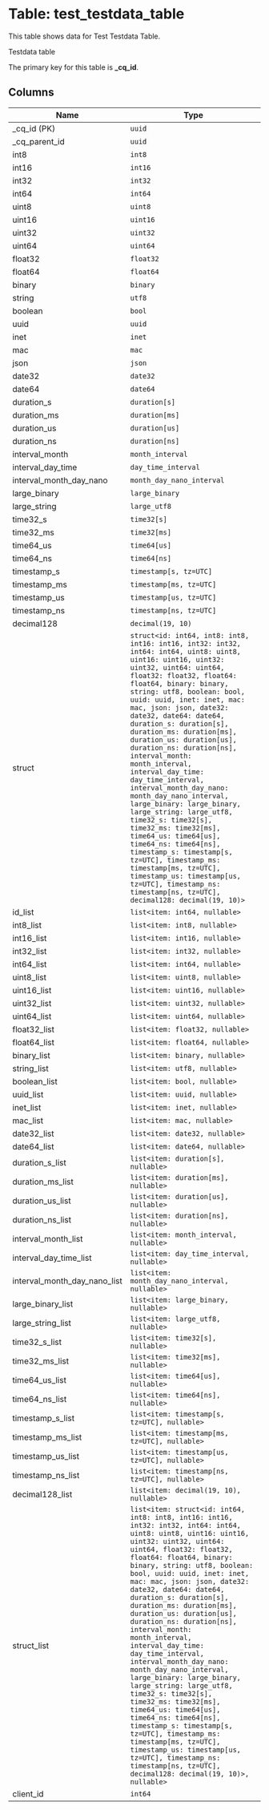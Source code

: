 # Table: test_testdata_table

This table shows data for Test Testdata Table.

Testdata table

The primary key for this table is **_cq_id**.

## Columns

| Name          | Type          |
| ------------- | ------------- |
|_cq_id (PK)|`uuid`|
|_cq_parent_id|`uuid`|
|int8|`int8`|
|int16|`int16`|
|int32|`int32`|
|int64|`int64`|
|uint8|`uint8`|
|uint16|`uint16`|
|uint32|`uint32`|
|uint64|`uint64`|
|float32|`float32`|
|float64|`float64`|
|binary|`binary`|
|string|`utf8`|
|boolean|`bool`|
|uuid|`uuid`|
|inet|`inet`|
|mac|`mac`|
|json|`json`|
|date32|`date32`|
|date64|`date64`|
|duration_s|`duration[s]`|
|duration_ms|`duration[ms]`|
|duration_us|`duration[us]`|
|duration_ns|`duration[ns]`|
|interval_month|`month_interval`|
|interval_day_time|`day_time_interval`|
|interval_month_day_nano|`month_day_nano_interval`|
|large_binary|`large_binary`|
|large_string|`large_utf8`|
|time32_s|`time32[s]`|
|time32_ms|`time32[ms]`|
|time64_us|`time64[us]`|
|time64_ns|`time64[ns]`|
|timestamp_s|`timestamp[s, tz=UTC]`|
|timestamp_ms|`timestamp[ms, tz=UTC]`|
|timestamp_us|`timestamp[us, tz=UTC]`|
|timestamp_ns|`timestamp[ns, tz=UTC]`|
|decimal128|`decimal(19, 10)`|
|struct|`struct<id: int64, int8: int8, int16: int16, int32: int32, int64: int64, uint8: uint8, uint16: uint16, uint32: uint32, uint64: uint64, float32: float32, float64: float64, binary: binary, string: utf8, boolean: bool, uuid: uuid, inet: inet, mac: mac, json: json, date32: date32, date64: date64, duration_s: duration[s], duration_ms: duration[ms], duration_us: duration[us], duration_ns: duration[ns], interval_month: month_interval, interval_day_time: day_time_interval, interval_month_day_nano: month_day_nano_interval, large_binary: large_binary, large_string: large_utf8, time32_s: time32[s], time32_ms: time32[ms], time64_us: time64[us], time64_ns: time64[ns], timestamp_s: timestamp[s, tz=UTC], timestamp_ms: timestamp[ms, tz=UTC], timestamp_us: timestamp[us, tz=UTC], timestamp_ns: timestamp[ns, tz=UTC], decimal128: decimal(19, 10)>`|
|id_list|`list<item: int64, nullable>`|
|int8_list|`list<item: int8, nullable>`|
|int16_list|`list<item: int16, nullable>`|
|int32_list|`list<item: int32, nullable>`|
|int64_list|`list<item: int64, nullable>`|
|uint8_list|`list<item: uint8, nullable>`|
|uint16_list|`list<item: uint16, nullable>`|
|uint32_list|`list<item: uint32, nullable>`|
|uint64_list|`list<item: uint64, nullable>`|
|float32_list|`list<item: float32, nullable>`|
|float64_list|`list<item: float64, nullable>`|
|binary_list|`list<item: binary, nullable>`|
|string_list|`list<item: utf8, nullable>`|
|boolean_list|`list<item: bool, nullable>`|
|uuid_list|`list<item: uuid, nullable>`|
|inet_list|`list<item: inet, nullable>`|
|mac_list|`list<item: mac, nullable>`|
|date32_list|`list<item: date32, nullable>`|
|date64_list|`list<item: date64, nullable>`|
|duration_s_list|`list<item: duration[s], nullable>`|
|duration_ms_list|`list<item: duration[ms], nullable>`|
|duration_us_list|`list<item: duration[us], nullable>`|
|duration_ns_list|`list<item: duration[ns], nullable>`|
|interval_month_list|`list<item: month_interval, nullable>`|
|interval_day_time_list|`list<item: day_time_interval, nullable>`|
|interval_month_day_nano_list|`list<item: month_day_nano_interval, nullable>`|
|large_binary_list|`list<item: large_binary, nullable>`|
|large_string_list|`list<item: large_utf8, nullable>`|
|time32_s_list|`list<item: time32[s], nullable>`|
|time32_ms_list|`list<item: time32[ms], nullable>`|
|time64_us_list|`list<item: time64[us], nullable>`|
|time64_ns_list|`list<item: time64[ns], nullable>`|
|timestamp_s_list|`list<item: timestamp[s, tz=UTC], nullable>`|
|timestamp_ms_list|`list<item: timestamp[ms, tz=UTC], nullable>`|
|timestamp_us_list|`list<item: timestamp[us, tz=UTC], nullable>`|
|timestamp_ns_list|`list<item: timestamp[ns, tz=UTC], nullable>`|
|decimal128_list|`list<item: decimal(19, 10), nullable>`|
|struct_list|`list<item: struct<id: int64, int8: int8, int16: int16, int32: int32, int64: int64, uint8: uint8, uint16: uint16, uint32: uint32, uint64: uint64, float32: float32, float64: float64, binary: binary, string: utf8, boolean: bool, uuid: uuid, inet: inet, mac: mac, json: json, date32: date32, date64: date64, duration_s: duration[s], duration_ms: duration[ms], duration_us: duration[us], duration_ns: duration[ns], interval_month: month_interval, interval_day_time: day_time_interval, interval_month_day_nano: month_day_nano_interval, large_binary: large_binary, large_string: large_utf8, time32_s: time32[s], time32_ms: time32[ms], time64_us: time64[us], time64_ns: time64[ns], timestamp_s: timestamp[s, tz=UTC], timestamp_ms: timestamp[ms, tz=UTC], timestamp_us: timestamp[us, tz=UTC], timestamp_ns: timestamp[ns, tz=UTC], decimal128: decimal(19, 10)>, nullable>`|
|client_id|`int64`|